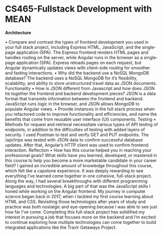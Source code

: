 # CS465-Fullstack Development with MEAN

**Architecture**

•	Compare and contrast the types of frontend development you used in your full stack project, including Express HTML, JavaScript, and the single-page application (SPA).
The Express frontend renders HTML pages and handles routing on the server, while Angular runs in the browser as a single-page application (SPA). Express reloads pages on each request, but Angular dynamically updates views with client-side routing for smoother and fasting interactions. 
•	Why did the backend use a NoSQL MongoDB database?
The backend uses a NoSQL MongoDB for it’s flexibility, scalability, and ability to store unstructured travel data as JSON documents.
Functionality
•	How is JSON different from Javascript and how does JSON tie together the frontend and backend development pieces?
JSON is a data format that transmits information between the frontend and backend. JavaScript runs logic in the browser, and JSON allows MongoDB to populate Angular views. 
•	Provide instances in the full stack process when you refactored code to improve functionality and efficiencies, and name the benefits that come from reusable user interface (UI) components.
Testing
•	Methods for request and retrieval necessitate various types of API testing of endpoints, in addition to the difficulties of testing with added layers of security. 
I used Postman to test and verify GET and PUT endpoints. The /api/trips was tested with JSON data to confirm successful database updates. After that, Angular’s HTTP client was used to confirm frontend interaction. 
Reflection
•	How has this course helped you in reaching your professional goals? What skills have you learned, developed, or mastered in this course to help you become a more marketable candidate in your career field?
I gained an incredible amount of knowledge throughout this course, which felt like a capstone experience. It was deeply rewarding to see everything I’ve learned come together in one cohesive, full-stack project. Along the way, I had several breakthroughs with different programming languages and technologies. A big part of that was the JavaScript skills I honed while working on the Angular frontend. 
My journey in computer science began back in 2017, when I tackled my first course learning about HTML and CSS. Revisiting those technologies after years of study and practice was both nostalgic and eye-opening because I was able to see just how far I’ve come. Completing this full-stack project has solidified my interest in pursuing a job that focuses more on the backend and I’m excited to continue exploring how multiple technologies can come together to build integrated applications like the Travlr Getaways Project. 

